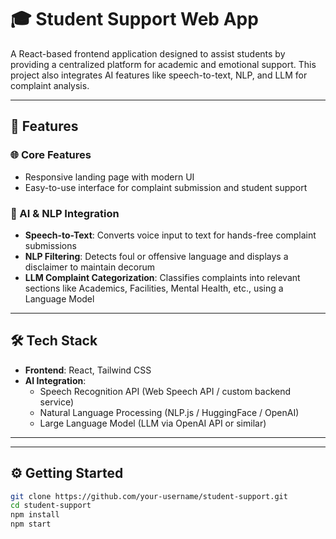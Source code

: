 # 🎓 Student Support Web App

A React-based frontend application designed to assist students by providing a centralized platform for academic and emotional support. This project also integrates AI features like speech-to-text, NLP, and LLM for complaint analysis.

---

## 🚀 Features

### 🌐 Core Features
- Responsive landing page with modern UI
- Easy-to-use interface for complaint submission and student support

### 🧠 AI & NLP Integration
- **Speech-to-Text**: Converts voice input to text for hands-free complaint submissions
- **NLP Filtering**: Detects foul or offensive language and displays a disclaimer to maintain decorum
- **LLM Complaint Categorization**: Classifies complaints into relevant sections like Academics, Facilities, Mental Health, etc., using a Language Model

---

## 🛠️ Tech Stack

- **Frontend**: React, Tailwind CSS
- **AI Integration**:
  - Speech Recognition API (Web Speech API / custom backend service)
  - Natural Language Processing (NLP.js / HuggingFace / OpenAI)
  - Large Language Model (LLM via OpenAI API or similar)

---


---

## ⚙️ Getting Started

```bash
git clone https://github.com/your-username/student-support.git
cd student-support
npm install
npm start


